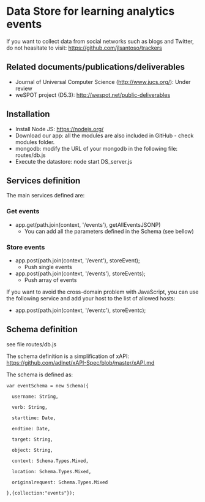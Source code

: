 # Data Store for learning analytics events

If you want to collect data from social networks such as blogs and Twitter, do not heasitate to visit: https://github.com/jlsantoso/trackers

## Related documents/publications/deliverables

* Journal of Universal Computer Science (http://www.jucs.org/): Under review
* weSPOT project (D5.3): http://wespot.net/public-deliverables

## Installation

- Install Node JS: https://nodejs.org/
- Download our app: all the modules are also included in GitHub - check modules folder.
- mongodb: modify the URL of your mongodb in the following file: routes/db.js
- Execute the datastore: node start DS_server.js

## Services definition

The main services defined are:

### Get events

* app.get(path.join(context, '/events'), getAllEventsJSONP) 
   - You can add all the parameters defined in the Schema (see bellow)

### Store events

* app.post(path.join(context, '/event'), storeEvent); 
    - Push single events
* app.post(path.join(context, '/events'), storeEvents); 
    - Push array of events

If you want to avoid the cross-domain problem with JavaScript, you can use the following service and add your host to the list of allowed hosts:

* app.post(path.join(context, '/eventc'), storeEventc);

## Schema definition

see file routes/db.js

The schema definition is a simplification of xAPI: https://github.com/adlnet/xAPI-Spec/blob/master/xAPI.md

The schema is defined as:



    var eventSchema = new Schema({
    
      username: String,

      verb: String,

      starttime: Date,

      endtime: Date,

      target: String,

      object: String,

      context: Schema.Types.Mixed,

      location: Schema.Types.Mixed,

      originalrequest: Schema.Types.Mixed
    
    },{collection:"events"});

   


